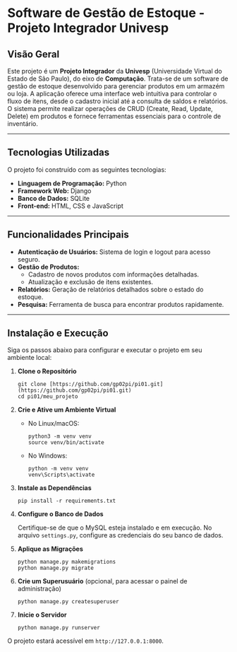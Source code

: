 # Software de Gestão de Estoque - Projeto Integrador Univesp

## Visão Geral

Este projeto é um **Projeto Integrador** da **Univesp** (Universidade Virtual do Estado de São Paulo), do eixo de **Computação**. Trata-se de um software de gestão de estoque desenvolvido para gerenciar produtos em um armazém ou loja. A aplicação oferece uma interface web intuitiva para controlar o fluxo de itens, desde o cadastro inicial até a consulta de saldos e relatórios. O sistema permite realizar operações de CRUD (Create, Read, Update, Delete) em produtos e fornece ferramentas essenciais para o controle de inventário.

---

## Tecnologias Utilizadas

O projeto foi construído com as seguintes tecnologias:

* **Linguagem de Programação:** Python
* **Framework Web:** Django
* **Banco de Dados:** SQLite
* **Front-end:** HTML, CSS e JavaScript

---

## Funcionalidades Principais

* **Autenticação de Usuários:** Sistema de login e logout para acesso seguro.
* **Gestão de Produtos:**
    * Cadastro de novos produtos com informações detalhadas.
    * Atualização e exclusão de itens existentes.
* **Relatórios:** Geração de relatórios detalhados sobre o estado do estoque.
* **Pesquisa:** Ferramenta de busca para encontrar produtos rapidamente.

---

## Instalação e Execução

Siga os passos abaixo para configurar e executar o projeto em seu ambiente local:

1.  **Clone o Repositório**

    ```
    git clone [https://github.com/gp02pi/pi01.git](https://github.com/gp02pi/pi01.git)
    cd pi01/meu_projeto
    ```

2.  **Crie e Ative um Ambiente Virtual**

    * No Linux/macOS:
        ```
        python3 -m venv venv
        source venv/bin/activate
        ```
    * No Windows:
        ```
        python -m venv venv
        venv\Scripts\activate
        ```

3.  **Instale as Dependências**

    ```
    pip install -r requirements.txt
    ```

4.  **Configure o Banco de Dados**

    Certifique-se de que o MySQL esteja instalado e em execução.
    No arquivo `settings.py`, configure as credenciais do seu banco de dados.

5.  **Aplique as Migrações**

    ```
    python manage.py makemigrations
    python manage.py migrate
    ```

6.  **Crie um Superusuário** (opcional, para acessar o painel de administração)

    ```
    python manage.py createsuperuser
    ```

7.  **Inicie o Servidor**

    ```
    python manage.py runserver
    ```

O projeto estará acessível em `http://127.0.0.1:8000`.